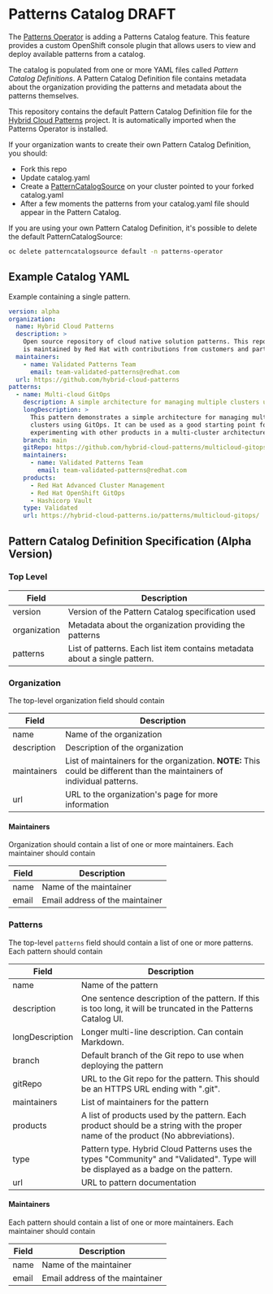 # Patterns Catalog DRAFT

The [Patterns Operator] is adding a Patterns Catalog feature. This feature
provides a custom OpenShift console plugin that allows users to view and
deploy available patterns from a catalog.

The catalog is populated from one or more YAML files called *Pattern Catalog
Definitions*. A Pattern Catalog Definition file contains metadata about the
organization providing the patterns and metadata about the patterns themselves.

This repository contains the default Pattern Catalog Definition file for the
[Hybrid Cloud Patterns] project. It is automatically imported when the Patterns
Operator is installed.

If your organization wants to create their own Pattern Catalog Definition, you
should:

* Fork this repo
* Update catalog.yaml
* Create a [PatternCatalogSource] on your cluster pointed to your forked
  catalog.yaml
* After a few moments the patterns from your catalog.yaml file should appear in
  the Pattern Catalog.

If you are using your own Pattern Catalog Definition, it's possible to delete
the default PatternCatalogSource:

```bash
oc delete patterncatalogsource default -n patterns-operator
```

## Example Catalog YAML

Example containing a single pattern.

```yaml
version: alpha
organization:
  name: Hybrid Cloud Patterns
  description: >
    Open source repository of cloud native solution patterns. This repository
    is maintained by Red Hat with contributions from customers and partners.
  maintainers:
    - name: Validated Patterns Team
      email: team-validated-patterns@redhat.com
  url: https://github.com/hybrid-cloud-patterns
patterns:
  - name: Multi-cloud GitOps
    description: A simple architecture for managing multiple clusters using GitOps
    longDescription: >
      This pattern demonstrates a simple architecture for managing multiple
      clusters using GitOps. It can be used as a good starting point for
      experimenting with other products in a multi-cluster architecture.
    branch: main
    gitRepo: https://github.com/hybrid-cloud-patterns/multicloud-gitops.git
    maintainers:
      - name: Validated Patterns Team
        email: team-validated-patterns@redhat.com
    products:
      - Red Hat Advanced Cluster Management
      - Red Hat OpenShift GitOps
      - Hashicorp Vault
    type: Validated
    url: https://hybrid-cloud-patterns.io/patterns/multicloud-gitops/
```

## Pattern Catalog Definition Specification (Alpha Version)

### Top Level

| Field | Description |
| ----- | ----------- |
| version | Version of the Pattern Catalog specification used |
| organization | Metadata about the organization providing the patterns |
| patterns | List of patterns. Each list item contains metadata about a single pattern. |

### Organization

The top-level organization field should contain

| Field | Description |
| ----- | ----------- |
| name  | Name of the organization |
| description | Description of the organization |
| maintainers | List of maintainers for the organization. **NOTE:** This could be different than the maintainers of individual patterns.
| url | URL to the organization's page for more information |

#### Maintainers

Organization should contain a list of one or more maintainers. Each maintainer should contain

| Field | Description |
| ----- | ----------- |
| name  | Name of the maintainer |
| email | Email address of the maintainer |

### Patterns

The top-level `patterns` field should contain a list of one or more patterns. Each pattern should contain

| Field | Description |
| ----- | ----------- |
| name | Name of the pattern |
| description | One sentence description of the pattern. If this is too long, it will be truncated in the Patterns Catalog UI. |
| longDescription | Longer multi-line description. Can contain Markdown. |
| branch | Default branch of the Git repo to use when deploying the pattern |
| gitRepo | URL to the Git repo for the pattern. This should be an HTTPS URL ending with ".git". |
| maintainers | List of maintainers for the pattern |
| products | A list of products used by the pattern. Each product should be a string with the proper name of the product (No abbreviations). |
| type | Pattern type. Hybrid Cloud Patterns uses the types "Community" and "Validated". Type will be displayed as a badge on the pattern. |
| url | URL to pattern documentation |

#### Maintainers

Each pattern should contain a list of one or more maintainers. Each maintainer should contain

| Field | Description |
| ----- | ----------- |
| name  | Name of the maintainer |
| email | Email address of the maintainer |

[Hybrid Cloud Patterns]: https://hybrid-cloud-patterns.io/
[PatternCatalogSource]: https://github.com/RyanMillerC/patterns-catalog/blob/main/default-patterncatalogsource.yaml
[Patterns Operator]: https://github.com/RyanMillerC/patterns-operator
